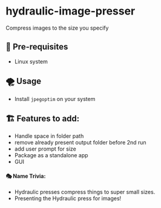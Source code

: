 # hydraulic-image-presser
Compress images to the size you specify

## 🎒 Pre-requisites

- Linux system

## 🌪️ Usage

- Install `jpegoptim` on your system


## 🏗️ Features to add:

- Handle space in folder path
- remove already present output folder before 2nd run
- add user prompt for size
- Package as a standalone app
- GUI

#### 🎭 Name Trivia:

- Hydraulic presses compress things to super small sizes.
- Presenting the Hydraulic press for images!